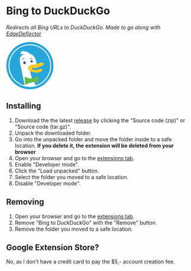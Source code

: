 # Bing to DuckDuckGo

_Redirects all Bing URLs to DuckDuckGo. Made to go along with [EdgeDeflector](https://github.com/da2x/EdgeDeflector)_

[![logo](./icon-128x.png)](https://github.com/luximus-hunter/bing-to-ddg/releases/latest)

## Installing

1. Download the the latest [release](https://github.com/luximus-hunter/bing-to-ddg/releases/latest) by clicking the "Source code (zip)" or "Source code (tar.gz)".
2. Unpack the downloaded folder.
3. Go into the unpacked folder and move the folder inside to a safe location. **If you delete it, the extension will be deleted from your browser**
4. Open your browser and go to the [extensions tab](chrome://extensions).
5. Enable "Developer mode".
6. Click the "Load unpacked" button.
7. Select the folder you moved to a safe location.
8. Disable "Developer mode".

## Removing

1. Open your browser and go to the [extensions tab](chrome://extensions).
2. Remove "Bing to DuckDuckGo" with the "Remove" button.
3. Remove the folder you moved to a safe location.

## Google Extension Store?

No, as I don't have a credit card to pay the $5,- account creation fee.
